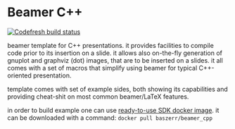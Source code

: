 Beamer C++
==========

[![Codefresh build status]( https://g.codefresh.io/api/badges/build?repoOwner=el-bart&repoName=beamer_cpp&branch=master&pipelineName=beamer_cpp&accountName=el-bart&type=cf-1)]( https://g.codefresh.io/repositories/el-bart/beamer_cpp/builds?filter=trigger:build;branch:master;service:5935ae8c629cf10001d30645~beamer_cpp)

beamer template for C++ presentations. it provides facilities to compile code
prior to its insertion on a slide. it allows also on-the-fly generation of
gnuplot and graphviz (dot) images, that are to be inserted on a slides.
it all comes with a set of macros that simplify using beamer for typical C++-oriented
presentation.

template comes with set of example sides, both showing its capabilities and
providing cheat-shit on most common beamer/LaTeX features.

in order to build example one can use [ready-to-use SDK docker image](https://hub.docker.com/r/baszerr/beamer_cpp/).
it can be downloaded with a command: `docker pull baszerr/beamer_cpp`

